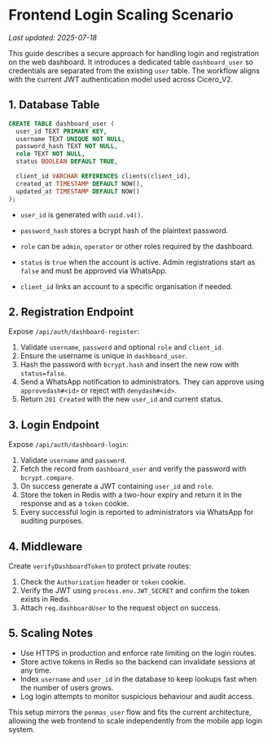 # Frontend Login Scaling Scenario

*Last updated: 2025-07-18*

This guide describes a secure approach for handling login and registration on the web dashboard. It introduces a dedicated table `dashboard_user` so credentials are separated from the existing `user` table. The workflow aligns with the current JWT authentication model used across Cicero_V2.

## 1. Database Table

```sql
CREATE TABLE dashboard_user (
  user_id TEXT PRIMARY KEY,
  username TEXT UNIQUE NOT NULL,
  password_hash TEXT NOT NULL,
  role TEXT NOT NULL,
  status BOOLEAN DEFAULT TRUE,

  client_id VARCHAR REFERENCES clients(client_id),
  created_at TIMESTAMP DEFAULT NOW(),
  updated_at TIMESTAMP DEFAULT NOW()
);
```

- `user_id` is generated with `uuid.v4()`.
- `password_hash` stores a bcrypt hash of the plaintext password.
- `role` can be `admin`, `operator` or other roles required by the dashboard.
- `status` is `true` when the account is active. Admin registrations start as `false` and must be approved via WhatsApp.

- `client_id` links an account to a specific organisation if needed.

## 2. Registration Endpoint

Expose `/api/auth/dashboard-register`:

1. Validate `username`, `password` and optional `role` and `client_id`.
2. Ensure the username is unique in `dashboard_user`.
3. Hash the password with `bcrypt.hash` and insert the new row with `status=false`.
4. Send a WhatsApp notification to administrators. They can approve using `approvedash#<id>` or reject with `denydash#<id>`.
5. Return `201 Created` with the new `user_id` and current status.


## 3. Login Endpoint

Expose `/api/auth/dashboard-login`:

1. Validate `username` and `password`.
2. Fetch the record from `dashboard_user` and verify the password with `bcrypt.compare`.
3. On success generate a JWT containing `user_id` and `role`.
4. Store the token in Redis with a two-hour expiry and return it in the response and as a `token` cookie.
5. Every successful login is reported to administrators via WhatsApp for auditing purposes.

## 4. Middleware

Create `verifyDashboardToken` to protect private routes:

1. Check the `Authorization` header or `token` cookie.
2. Verify the JWT using `process.env.JWT_SECRET` and confirm the token exists in Redis.
3. Attach `req.dashboardUser` to the request object on success.

## 5. Scaling Notes

- Use HTTPS in production and enforce rate limiting on the login routes.
- Store active tokens in Redis so the backend can invalidate sessions at any time.
- Index `username` and `user_id` in the database to keep lookups fast when the number of users grows.
- Log login attempts to monitor suspicious behaviour and audit access.

This setup mirrors the `penmas_user` flow and fits the current architecture, allowing the web frontend to scale independently from the mobile app login system.
